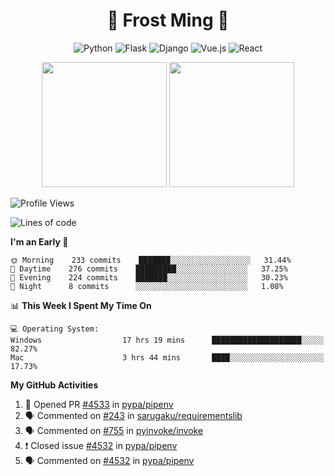 <h1 align="center">🦄 Frost Ming 🐍</h1>

<div align="center">

![Python](https://img.shields.io/badge/-Python-%233776ab?logo=python&style=for-the-badge&logoColor=white)
![Flask](https://img.shields.io/badge/-Flask-%23eeeeee?logo=flask&style=for-the-badge&logoColor=black)
![Django](https://img.shields.io/badge/-Django-%23092E20?logo=django&style=for-the-badge&logoColor=white)
![Vue.js](https://img.shields.io/badge/-Vue.js-%234fc08d?logo=vue.js&style=for-the-badge&logoColor=white)
![React](https://img.shields.io/badge/-React-%2357d8fb?logo=react&style=for-the-badge&logoColor=white)

</div>

<p align="center">
  <img height="200" src="https://github-readme-stats.vercel.app/api?username=frostming&show_icons=true&theme=dracula&include_all_commits=true" />
  <img height="200" src="https://github-readme-stats.vercel.app/api/top-langs/?username=frostming&theme=dracula&show_icons=true" />
</p>

<!--START_SECTION:waka-->
![Profile Views](http://img.shields.io/badge/Profile%20Views-36-blue)

![Lines of code](https://img.shields.io/badge/From%20Hello%20World%20I%27ve%20Written-13.9%20million%20lines%20of%20code-blue)

**I'm an Early 🐤** 

```text
🌞 Morning    233 commits    ███████░░░░░░░░░░░░░░░░░░   31.44% 
🌆 Daytime    276 commits    █████████░░░░░░░░░░░░░░░░   37.25% 
🌃 Evening    224 commits    ███████░░░░░░░░░░░░░░░░░░   30.23% 
🌙 Night      8 commits      ░░░░░░░░░░░░░░░░░░░░░░░░░   1.08%

```


📊 **This Week I Spent My Time On** 

```text
💻 Operating System: 
Windows                  17 hrs 19 mins      ████████████████████░░░░░   82.27% 
Mac                      3 hrs 44 mins       ████░░░░░░░░░░░░░░░░░░░░░   17.73%

```


<!--END_SECTION:waka-->

**My GitHub Activities**

<!--START_SECTION:activity-->
1. 💪 Opened PR [#4533](https://github.com/pypa/pipenv/pull/4533) in [pypa/pipenv](https://github.com/pypa/pipenv)
2. 🗣 Commented on [#243](https://github.com/sarugaku/requirementslib/issues/243) in [sarugaku/requirementslib](https://github.com/sarugaku/requirementslib)
3. 🗣 Commented on [#755](https://github.com/pyinvoke/invoke/issues/755) in [pyinvoke/invoke](https://github.com/pyinvoke/invoke)
4. ❗️ Closed issue [#4532](https://github.com/pypa/pipenv/issues/4532) in [pypa/pipenv](https://github.com/pypa/pipenv)
5. 🗣 Commented on [#4532](https://github.com/pypa/pipenv/issues/4532) in [pypa/pipenv](https://github.com/pypa/pipenv)
<!--END_SECTION:activity-->
